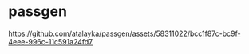 # passgen


https://github.com/atalayka/passgen/assets/58311022/bcc1f87c-bc9f-4eee-996c-11c591a24fd7

